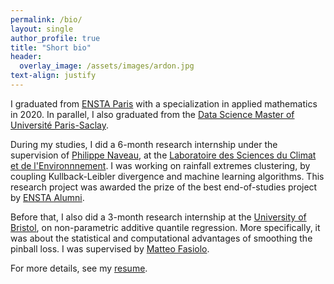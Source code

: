 ```yaml
---
permalink: /bio/
layout: single
author_profile: true
title: "Short bio"
header:
  overlay_image: /assets/images/ardon.jpg
text-align: justify
---
```


I graduated from [ENSTA Paris](https://www.ensta-paris.fr/en) with a specialization in applied mathematics in 2020. In parallel, I also graduated from the [Data Science Master of Université Paris-Saclay](https://portail.polytechnique.edu/mathematiquesappliquees/fr/masters/masters/m2-data-science).

During my studies, I did a 6-month research internship under the supervision of [Philippe Naveau](https://www.lsce.ipsl.fr/Phocea/Pisp/visu.php?id=44&uid=naveau), at the [Laboratoire des Sciences du Climat et de l'Environnnement](https://www.lsce.ipsl.fr/en/index.php). I was working on rainfall extremes clustering, by coupling Kullback-Leibler divergence and machine learning algorithms. This research project was awarded the prize of the best end-of-studies project by [ENSTA Alumni](https://www.ensta.org/fr/).

Before that, I also did a 3-month research internship at the [University of Bristol](https://www.bristol.ac.uk/maths/), on non-parametric additive quantile regression. More specifically, it was about the statistical and computational advantages of smoothing the pinball loss. I was supervised by [Matteo Fasiolo](https://mfasiolo.github.io/).

For more details, see my [resume](http://mzaffran.github.io/assets/files/CV_Zaffran_2024_07.pdf).
